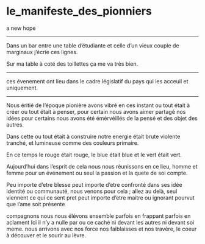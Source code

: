 # le_manifeste_des_pionniers
a new hope

---

Dans un bar entre une table d’étudiante et celle d’un vieux couple de marginaux j’écrie ces lignes.

Sur ma table à coté des toillettes ça me va très bien.

---

  ces évenement ont lieu dans le cadre législatif du pays qui les acceuil et uniquement.

---
Nous éritié de l’époque pionière avons vibré en ces instant ou tout était à créer ou tout était à penser, pour certain nous avons aimer partagé nos idées pour certains nous avons été émérvéillés de la pensé et des objet des autres.

Dans cette ou tout était à construire notre energie était brute violente tranché, et lumineuse comme des couleurs primaire. 

En ce temps le rouge était rouge, le blue était blue et le vert  était vert.

Aujourd’hui dans l’esprit de cela nous nous réunissons en ce lieu, 
homme et femme pour un événement ou seul la passion et la quete de soi compte.

Peu importe d’etre blesse peut importe d’etre confronté dans ses idée identité ou communauté,
nous venons pour cela ; allez au delà,
seul viennent ce qui ce sent pret peut importe d’etre maitre ou ignorant 
pourvut que l’ame soit présente

compagnons nous nous élévons ensemble parfois en frappant parfois en aclament
Ici il n’y a nulle par ou ce caché ni devant les autres ni devant soi meme.
nous arrivons avec nos force nos faiblaisses et nos travère,
le coeur à découver et le sourir au lèvre.
